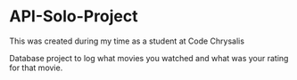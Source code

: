 # API-Solo-Project

This was created during my time as a student at Code Chrysalis

Database project to log what movies you watched and what was your rating for that movie.

